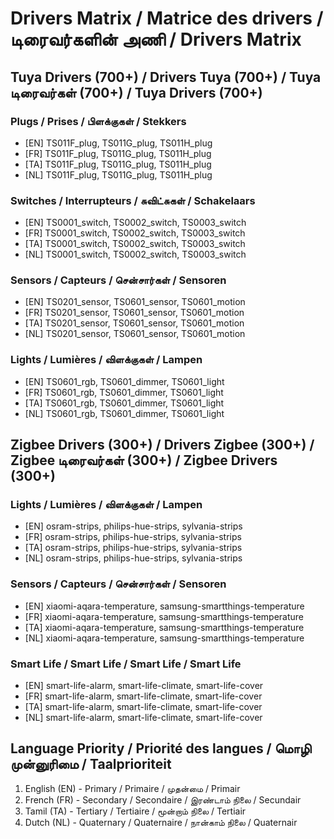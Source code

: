 # Drivers Matrix / Matrice des drivers / டிரைவர்களின் அணி / Drivers Matrix

## Tuya Drivers (700+) / Drivers Tuya (700+) / Tuya டிரைவர்கள் (700+) / Tuya Drivers (700+)

### Plugs / Prises / பிளக்குகள் / Stekkers
- [EN] TS011F_plug, TS011G_plug, TS011H_plug
- [FR] TS011F_plug, TS011G_plug, TS011H_plug
- [TA] TS011F_plug, TS011G_plug, TS011H_plug
- [NL] TS011F_plug, TS011G_plug, TS011H_plug

### Switches / Interrupteurs / சுவிட்சுகள் / Schakelaars
- [EN] TS0001_switch, TS0002_switch, TS0003_switch
- [FR] TS0001_switch, TS0002_switch, TS0003_switch
- [TA] TS0001_switch, TS0002_switch, TS0003_switch
- [NL] TS0001_switch, TS0002_switch, TS0003_switch

### Sensors / Capteurs / சென்சார்கள் / Sensoren
- [EN] TS0201_sensor, TS0601_sensor, TS0601_motion
- [FR] TS0201_sensor, TS0601_sensor, TS0601_motion
- [TA] TS0201_sensor, TS0601_sensor, TS0601_motion
- [NL] TS0201_sensor, TS0601_sensor, TS0601_motion

### Lights / Lumières / விளக்குகள் / Lampen
- [EN] TS0601_rgb, TS0601_dimmer, TS0601_light
- [FR] TS0601_rgb, TS0601_dimmer, TS0601_light
- [TA] TS0601_rgb, TS0601_dimmer, TS0601_light
- [NL] TS0601_rgb, TS0601_dimmer, TS0601_light

## Zigbee Drivers (300+) / Drivers Zigbee (300+) / Zigbee டிரைவர்கள் (300+) / Zigbee Drivers (300+)

### Lights / Lumières / விளக்குகள் / Lampen
- [EN] osram-strips, philips-hue-strips, sylvania-strips
- [FR] osram-strips, philips-hue-strips, sylvania-strips
- [TA] osram-strips, philips-hue-strips, sylvania-strips
- [NL] osram-strips, philips-hue-strips, sylvania-strips

### Sensors / Capteurs / சென்சார்கள் / Sensoren
- [EN] xiaomi-aqara-temperature, samsung-smartthings-temperature
- [FR] xiaomi-aqara-temperature, samsung-smartthings-temperature
- [TA] xiaomi-aqara-temperature, samsung-smartthings-temperature
- [NL] xiaomi-aqara-temperature, samsung-smartthings-temperature

### Smart Life / Smart Life / Smart Life / Smart Life
- [EN] smart-life-alarm, smart-life-climate, smart-life-cover
- [FR] smart-life-alarm, smart-life-climate, smart-life-cover
- [TA] smart-life-alarm, smart-life-climate, smart-life-cover
- [NL] smart-life-alarm, smart-life-climate, smart-life-cover

## Language Priority / Priorité des langues / மொழி முன்னுரிமை / Taalprioriteit
1. English (EN) - Primary / Primaire / முதன்மை / Primair
2. French (FR) - Secondary / Secondaire / இரண்டாம் நிலை / Secundair
3. Tamil (TA) - Tertiary / Tertiaire / மூன்றாம் நிலை / Tertiair
4. Dutch (NL) - Quaternary / Quaternaire / நான்காம் நிலை / Quaternair
